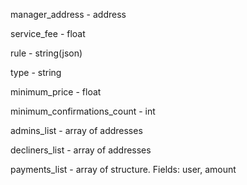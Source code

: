 manager_address - address

service_fee - float

rule - string(json)

type - string

minimum_price - float

minimum_confirmations_count - int

admins_list - array of addresses

decliners_list - array of addresses

payments_list - array of structure. Fields: user, amount
